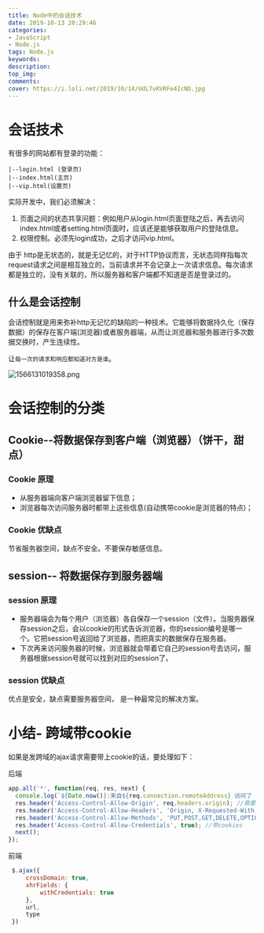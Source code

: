 ```yaml
---
title: Node中的会话技术
date: 2019-10-13 20:29:46
categories: 
- JavaScript
- Node.js
tags: Node.js
keywords: 
description: 
top_img: 
comments: 
cover: https://i.loli.net/2019/10/14/UdL7vKVRFe4IcNO.jpg
---
```


# 会话技术

有很多的网站都有登录的功能：

```
|--login.html (登录页)
|--index.html(主页)
|--vip.html(设置页)
```

实际开发中，我们必须解决：

1. 页面之间的状态共享问题：例如用户从login.html页面登陆之后，再去访问index.html或者setting.html页面时，应该还是能够获取用户的登陆信息。 
2. 权限控制。必须先login成功，之后才访问vip.html。

由于 http是无状态的，就是无记忆的，对于HTTP协议而言，无状态同样指每次request请求之间是相互独立的，当前请求并不会记录上一次请求信息。每次请求都是独立的，没有关联的，所以服务器和客户端都不知道是否是登录过的。

## 什么是会话控制

会话控制就是用来弥补http无记忆的缺陷的一种技术。它能够将数据持久化（保存数据）的保存在客户端(浏览器)或者服务器端，从而让浏览器和服务器进行多次数据交换时，产生连续性。

让`每一次的请求和响应都知道对方是谁`。

![1566131019358.png](https://i.loli.net/2019/10/14/Qau2dI4TFEf6LGk.png)

# 会话控制的分类

## Cookie--将数据保存到**客户端**（浏览器）（饼干，甜点）

### Cookie 原理

- 从服务器端向客户端浏览器留下信息；
- 浏览器每次访问服务器时都带上这些信息(自动携带cookie是浏览器的特点)；

### Cookie 优缺点

节省服务器空间，缺点不安全。不要保存敏感信息。

## session-- 将数据保存到**服务器端**

### session 原理

- 服务器端会为每个用户（浏览器）各自保存一个session（文件）。当服务器保存session之后，会以cookie的形式告诉浏览器，你的session编号是哪一个。它把session号返回给了浏览器，而把真实的数据保存在服务器。
- 下次再来访问服务器的时候，浏览器就会带着它自己的session号去访问，服务器根据session号就可以找到对应的session了。

### session 优缺点

优点是安全，缺点需要服务器空间， 是一种最常见的解决方案。



# 小结- 跨域带cookie

如果是发跨域的ajax请求需要带上cookie的话，要处理如下：

后端

```javascript
app.all('*', function(req, res, next) {
  console.log(`${Date.now()}:来自${req.connection.remoteAddress} 访问了 ${req.method}-${req.url}。参数是：${req.query},携带cookie:${req.headers.cookie}`);
  res.header('Access-Control-Allow-Origin', req.headers.origin); //需要显示设置来源
  res.header('Access-Control-Allow-Headers', 'Origin, X-Requested-With, Content-Type, Accept');
  res.header('Access-Control-Allow-Methods', 'PUT,POST,GET,DELETE,OPTIONS');
  res.header('Access-Control-Allow-Credentials', true); //带cookies
  next();
});
```

前端

```javascript
 $.ajax({
     crossDomain: true,
     xhrFields: {
         withCredentials: true
     },
     url,
     type
 })
```